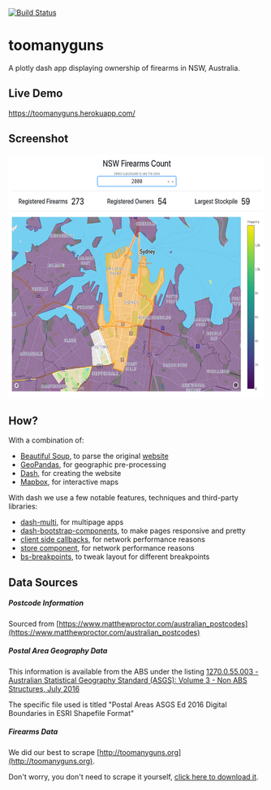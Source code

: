 [![Build Status](https://travis-ci.org/sjtrny/toomanyguns.svg?branch=master)](https://travis-ci.org/sjtrny/toomanyguns)

# toomanyguns

A plotly dash app displaying ownership of firearms in NSW, Australia.

## Live Demo

https://toomanyguns.herokuapp.com/

## Screenshot

<img src="https://github.com/sjtrny/toomanyguns/raw/master/screenshots/example.png" height="480">

## How?

With a combination of:

- [Beautiful Soup](https://www.crummy.com/software/BeautifulSoup/bs4/doc/), to parse the original [website](http://toomanyguns.herokuapp.com/)
- [GeoPandas](http://geopandas.org/), for geographic pre-processing
- [Dash](https://github.com/plotly/dash), for creating the website
- [Mapbox](https://www.mapbox.com/), for interactive maps

With dash we use a few notable features, techniques and third-party libraries:
- [dash-multi](https://github.com/sjtrny/dash-multi), for multipage apps
- [dash-bootstrap-components](https://github.com/facultyai/dash-bootstrap-components), to make pages responsive and pretty
- [client side callbacks](https://dash.plot.ly/performance), for network performance reasons
- [store component](https://dash.plot.ly/dash-core-components/store), for network performance reasons
- [bs-breakpoints](https://github.com/Johann-S/bs-breakpoints), to tweak layout for different breakpoints

## Data Sources

##### Postcode Information

Sourced from [https://www.matthewproctor.com/australian_postcodes](https://www.matthewproctor.com/australian_postcodes)

##### Postal Area Geography Data

This information is available from the ABS under the listing [1270.0.55.003 - Australian Statistical Geography Standard (ASGS): Volume 3 - Non ABS Structures, July 2016](https://www.abs.gov.au/AUSSTATS/abs@.nsf/DetailsPage/1270.0.55.003July%202016?OpenDocument)

The specific file used is titled "Postal Areas ASGS Ed 2016 Digital Boundaries in ESRI Shapefile Format"

##### Firearms Data

We did our best to scrape [http://toomanyguns.org](http://toomanyguns.org).

Don't worry, you don't need to scrape it yourself, [click here to download it](downloads/firearms_2019.csv).

